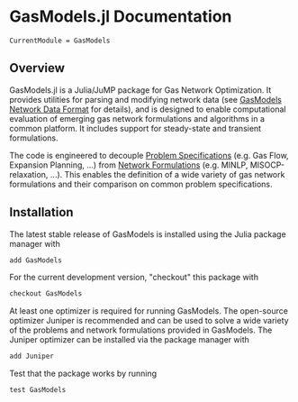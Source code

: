 # GasModels.jl Documentation

```@meta
CurrentModule = GasModels
```

## Overview

GasModels.jl is a Julia/JuMP package for Gas Network Optimization. It provides utilities for parsing and modifying network data (see [GasModels Network Data Format](@ref) for details), and is designed to enable computational evaluation of emerging gas network formulations and algorithms in a common platform. It includes support for steady-state and transient formulations.

The code is engineered to decouple [Problem Specifications](@ref) (e.g. Gas Flow, Expansion Planning, ...) from [Network Formulations](@ref) (e.g. MINLP, MISOCP-relaxation, ...). This enables the definition of a wide variety of gas network formulations and their comparison on common problem specifications.

## Installation

The latest stable release of GasModels is installed using the Julia package manager with

```julia
add GasModels
```

For the current development version, "checkout" this package with

```julia
checkout GasModels
```

At least one optimizer is required for running GasModels.  The open-source optimizer Juniper is recommended and can be used to solve a wide variety of the problems and network formulations provided in GasModels.  The Juniper optimizer can be installed via the package manager with

```julia
add Juniper
```

Test that the package works by running

```julia
test GasModels
```
